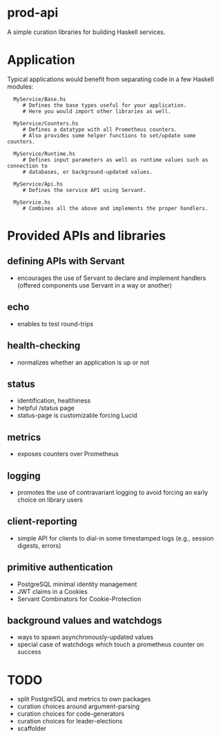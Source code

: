 prod-api
========

A simple curation libraries for building Haskell services.

# Application

Typical applications would benefit from separating code in a few Haskell
modules:

```
  MyService/Base.hs
     # Defines the base types useful for your application.
     # Here you would import other libraries as well.

  MyService/Counters.hs
     # Defines a datatype with all Prometheus counters.
     # Also provides some helper functions to set/update some counters.

  MyService/Runtime.hs
     # Defines input parameters as well as runtime values such as connection to
     # databases, or background-updated values.

  MyService/Api.hs
     # Defines the service API using Servant.

  MyService.hs
     # Combines all the above and implements the proper handlers.
```

# Provided APIs and libraries

## defining APIs with Servant
- encourages the use of Servant to declare and implement handlers (offered components use Servant in a way or another)

## echo
- enables to test round-trips

## health-checking
- normalizes whether an application is up or not

## status
- identification, healthiness
- helpful /status page
- status-page is customizable forcing Lucid

## metrics
- exposes counters over Prometheus

## logging
- promotes the use of contravariant logging to avoid forcing an early choice on library users

## client-reporting
- simple API for clients to dial-in some timestamped logs (e.g., session digests, errors)

## primitive authentication
- PostgreSQL minimal identity management
- JWT claims in a Cookies
- Servant Combinators for Cookie-Protection

## background values and watchdogs
- ways to spawn asynchronously-updated values
- special case of watchdogs which touch a prometheus counter on success

# TODO

- split PostgreSQL and metrics to own packages
- curation choices around argument-parsing
- curation choices for code-generators
- curation choices for leader-elections
- scaffolder
